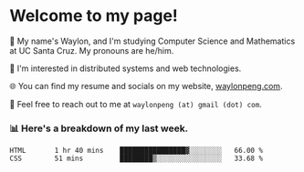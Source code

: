 # Welcome to my page! 

👋 My name's Waylon, and I'm studying Computer Science and Mathematics at UC Santa Cruz. My pronouns are he/him. 

💭 I'm interested in distributed systems and web technologies.

🌐 You can find my resume and socials on my website, [waylonpeng.com](https://www.waylonpeng.com).

📧 Feel free to reach out to me at `waylonpeng (at) gmail (dot) com`.

### 📊 Here's a breakdown of my last week.

<!--START_SECTION:waka-->
```text
HTML       1 hr 40 mins    ████████████████▓░░░░░░░░   66.00 % 
CSS        51 mins         ████████▒░░░░░░░░░░░░░░░░   33.68 % 
```
<!--END_SECTION:waka-->
